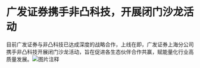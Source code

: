 # 广发证券携手非凸科技，开展闭门沙龙活动

目前广发证券与非凸科技已达成深度的战略合作，上线在即，广发证券上海分公司携手非凸科技开展闭门沙龙活动，旨在促进各生态伙伴合作共赢，赋能量化行业高质量发展。![图片注释](http://storage-uqer.datayes.com/6245aa787bf0370166768fd0/6cda4c00-1706-11ee-90ee-0242ac140002)